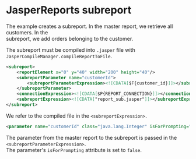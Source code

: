 # JasperReports subreport

The example creates a subreport. In the master report, we retrieve all customers. In the  
subreport, we add orders belonging to the customer.  

The subreport must be compiled into `.jasper` file with `JasperCompileManager.compileReportToFile`.  

```xml
<subreport>
    <reportElement x="0" y="40" width="200" height="40"/>
    <subreportParameter name="customerId">
        <subreportParameterExpression><![CDATA[$F{customer_id}]]></subreportParameterExpression>
    </subreportParameter>
    <connectionExpression><![CDATA[$P{REPORT_CONNECTION}]]></connectionExpression>
    <subreportExpression><![CDATA["report_sub.jasper"]]></subreportExpression>
</subreport>
```
We refer to the compiled file in the `<subreportExpression>`.  

```xml
<parameter name="customerId" class="java.lang.Integer" isForPrompting="false"/>
```
The parameter from the master report to the subreport is passed in the `<subreportParameterExpression>`.  
The parameter's `isForPrompting` attribute is set to `false`.
